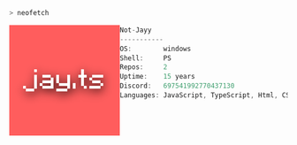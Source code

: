```bash
> neofetch
```

<img src="Pfp.png" align="left" width=200>

```cs
Not-Jayy
-----------
OS:        windows
Shell:     PS
Repos:     2
Uptime:    15 years
Discord:   697541992770437130
Languages: JavaScript, TypeScript, Html, CSS, Lua
```
